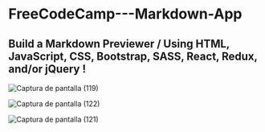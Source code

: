 # FreeCodeCamp---Markdown-App

## Build a Markdown Previewer / Using  HTML, JavaScript, CSS, Bootstrap, SASS, React, Redux, and/or jQuery !

![Captura de pantalla (119)](https://user-images.githubusercontent.com/97048366/207863614-e124040f-2b3f-4993-a012-3a5e92144ff6.png)

![Captura de pantalla (122)](https://user-images.githubusercontent.com/97048366/207864050-687aa441-a579-4f71-93c4-019d5bf11b93.png)

![Captura de pantalla (121)](https://user-images.githubusercontent.com/97048366/207864099-871aa4d3-be0f-4a6b-a77e-0e1238bcfeae.png)
